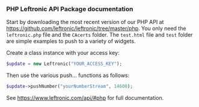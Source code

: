 ### PHP Leftronic API Package documentation

Start by downloading the most recent version of our PHP API at https://github.com/leftronic/leftronic/tree/master/php. You only need the `leftronic.php` file and the `CAcerts` folder. The `test.html` file and `test` folder are simple examples to push to a variety of widgets.

Create a class instance with your access key:

```php
$update = new Leftronic("YOUR_ACCESS_KEY");
```

Then use the various push... functions as follows:

```php
$update->pushNumber("yourNumberStream", 14600);
```

See https://www.leftronic.com/api/#php for full documentation.
